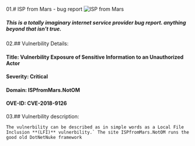 01.# ISP from Mars - bug report
![ISP from Mars](https://media1.tenor.com/images/bbb7aeebfd93a357822cd6f0b0f4327f/tenor.gif?itemid=10668963)
##### This is a totally imaginary internet service provider bug report. anything beyond that isn't true.


02.## Vulnerbility Details:
#### **Title:** Vulnerbility Exposure of Sensitive Information to an Unauthorized Actor
#### **Severity:** Critical
#### **Domain:** ISPfromMars.NotOM
#### **OVE-ID:** CVE-2018-9126

03.## Vulnerbility description: 

```The vulnerbility can be described as in simple words as a Local File Inclusion **(LFI)** vulnerbility.`
The site ISPfromMars.NotOM runs the good old DotNetNuke framework```
